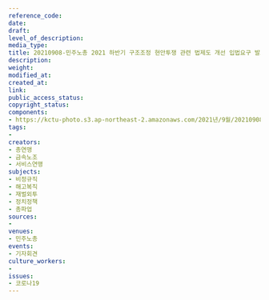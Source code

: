 ```yaml
---
reference_code: 
date: 
draft: 
level_of_description: 
media_type: 
title: 20210908-민주노총 2021 하반기 구조조정 현안투쟁 관련 법제도 개선 입법요구 발표 기자회견
description: 
weight: 
modified_at: 
created_at: 
link: 
public_access_status: 
copyright_status: 
components:
- https://kctu-photo.s3.ap-northeast-2.amazonaws.com/2021년/9월/20210908-민주노총+2021+하반기+구조조정+현안투쟁+관련+법제도+개선+입법요구+발표+기자회견/_R6X0047.jpg
tags:
- 
creators:
- 총연맹
- 금속노조
- 서비스연맹
subjects:
- 비정규직
- 해고복직
- 재벌외투
- 정치정책
- 총파업
sources:
- 
venues:
- 민주노총
events:
- 기자회견
culture_workers:
- 
issues:
- 코로나19
---
```

